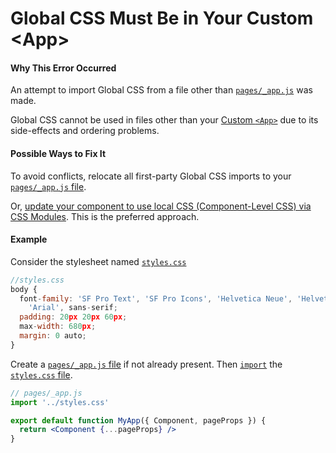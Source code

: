 # Global CSS Must Be in Your Custom \<App\>

#### Why This Error Occurred

An attempt to import Global CSS from a file other than [`pages/_app.js`](https://nextjs.org/docs/basic-features/custom-app) was made.

Global CSS cannot be used in files other than your [Custom `<App>`](https://nextjs.org/docs/basic-features/custom-app) due to its side-effects and ordering problems.

#### Possible Ways to Fix It

To avoid conflicts, relocate all first-party Global CSS imports to your [`pages/_app.js` file](https://nextjs.org/docs/basic-features/custom-app).

Or, [update your component to use local CSS (Component-Level CSS) via CSS Modules](https://nextjs.org/docs/basic-features/built-in-css-support#adding-component-level-css). This is the preferred approach.

#### Example

Consider the stylesheet named [`styles.css`](https://nextjs.org/docs/basic-features/built-in-css-support#adding-a-global-stylesheet)

```jsx
//styles.css
body {
  font-family: 'SF Pro Text', 'SF Pro Icons', 'Helvetica Neue', 'Helvetica',
    'Arial', sans-serif;
  padding: 20px 20px 60px;
  max-width: 680px;
  margin: 0 auto;
}
```

Create a [`pages/_app.js` file](https://nextjs.org/docs/basic-features/custom-app) if not already present. Then [`import`](https://developer.mozilla.org/en-US/docs/Web/JavaScript/Reference/Statements/import) the [`styles.css` file](https://nextjs.org/docs/basic-features/built-in-css-support#adding-a-global-stylesheet).

```jsx
// pages/_app.js
import '../styles.css'

export default function MyApp({ Component, pageProps }) {
  return <Component {...pageProps} />
}
```
